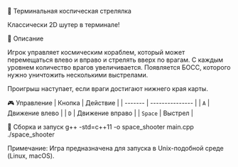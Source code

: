 👾 Терминальная коспическая стрелялка

Классически 2D шутер в терминале!

🚀 Описание

Игрок управляет космическим кораблем, который может перемещаться влево и вправо и стрелять вверх по врагам. С каждым уровнем количество врагов увеличивается. Появляется БОСС, которого нужно уничтожить несколькими выстрелами.

Проигрыш наступает, если враги достигают нижнего края карты.

🎮 Управление
| Кнопка  | Действие        |
| ------- | --------------- |
| `A`     | Движение влево  |
| `D`     | Движение вправо |
| `Space` | Выстрел         |

🔧 Сборка и запуск
g++ -std=c++11 -o space_shooter main.cpp
./space_shooter

Примечание: Игра предназначена для запуска в Unix-подобной среде (Linux, macOS).
